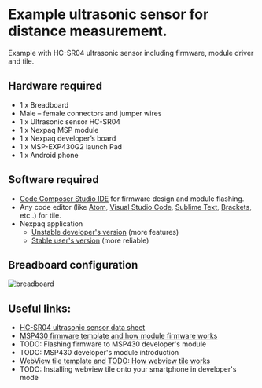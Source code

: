 # Example ultrasonic sensor for distance measurement.
Example with HC-SR04 ultrasonic sensor including firmware, module driver and tile.

## Hardware required
- 1 x Breadboard
- Male – female connectors and jumper wires
- 1 x Ultrasonic sensor HC-SR04
- 1 x Nexpaq MSP module
- 1 x Nexpaq developer’s board
- 1 x MSP-EXP430G2 launch Pad
- 1 x Android phone

## Software required

- [Code Composer Studio IDE][ccs] for firmware design and module flashing.
- Any code editor (like [Atom][atom], [Visual Studio Code][vscode], [Sublime Text][sublime], [Brackets][brackets], etc..) for tile.
- Nexpaq application
  - [Unstable developer's version][unstableapp] (more features)
  - [Stable user's version][stableapp] (more reliable)
  
## Breadboard configuration
![breadboard]

## Useful links:
- [HC-SR04 ultrasonic sensor data sheet][HC-SR04]
- [MSP430 firmware template and how module firmware works][MSP-TEMP]
- TODO: Flashing firmware to MSP430 developer's module
- TODO: MSP430 developer's module introduction
- [WebView tile template and TODO: How webview tile works][webview-template]
- TODO: Installing webview tile onto your smartphone in developer's mode



[stableapp]: https://nexpaq.com/app
[unstableapp]: https://nexpaq.com/app-dev
[ccs]: http://www.ti.com/tool/CCSTUDIO
[atom]: https://atom.io/
[vscode]: https://code.visualstudio.com/
[sublime]: https://www.sublimetext.com/
[brackets]: http://brackets.io/

[breadboard]: https://github.com/nexpaq/example-ultrasonic/blob/master/breadboard/HC-SR04.jpg "HC-SR04 ultrasonic sensor Example"
[HC-SR04]: https://cdn.sparkfun.com/datasheets/Sensors/Proximity/HCSR04.pdf
[webview-template]: https://github.com/nexpaq/webview-tile-template
[MSP-TEMP]: https://github.com/nexpaq/msp430-firmware-template
